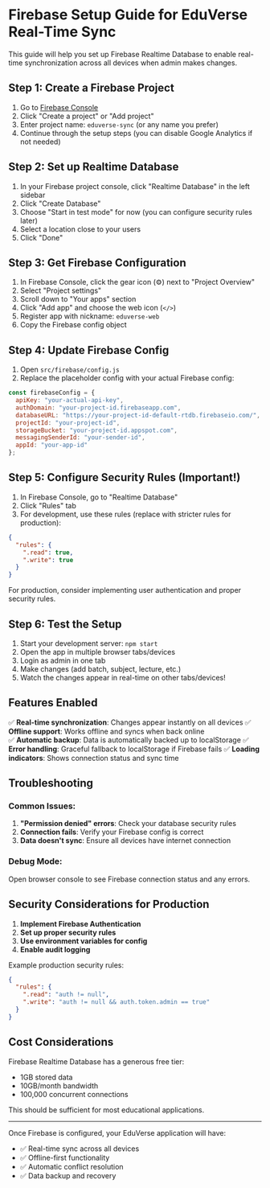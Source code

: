 # Firebase Setup Guide for EduVerse Real-Time Sync

This guide will help you set up Firebase Realtime Database to enable real-time synchronization across all devices when admin makes changes.

## Step 1: Create a Firebase Project

1. Go to [Firebase Console](https://console.firebase.google.com/)
2. Click "Create a project" or "Add project"
3. Enter project name: `eduverse-sync` (or any name you prefer)
4. Continue through the setup steps (you can disable Google Analytics if not needed)

## Step 2: Set up Realtime Database

1. In your Firebase project console, click "Realtime Database" in the left sidebar
2. Click "Create Database"
3. Choose "Start in test mode" for now (you can configure security rules later)
4. Select a location close to your users
5. Click "Done"

## Step 3: Get Firebase Configuration

1. In Firebase Console, click the gear icon (⚙️) next to "Project Overview"
2. Select "Project settings"
3. Scroll down to "Your apps" section
4. Click "Add app" and choose the web icon (`</>`)
5. Register app with nickname: `eduverse-web`
6. Copy the Firebase config object

## Step 4: Update Firebase Config

1. Open `src/firebase/config.js`
2. Replace the placeholder config with your actual Firebase config:

```javascript
const firebaseConfig = {
  apiKey: "your-actual-api-key",
  authDomain: "your-project-id.firebaseapp.com",
  databaseURL: "https://your-project-id-default-rtdb.firebaseio.com/",
  projectId: "your-project-id",
  storageBucket: "your-project-id.appspot.com",
  messagingSenderId: "your-sender-id",
  appId: "your-app-id"
};
```

## Step 5: Configure Security Rules (Important!)

1. In Firebase Console, go to "Realtime Database"
2. Click "Rules" tab
3. For development, use these rules (replace with stricter rules for production):

```json
{
  "rules": {
    ".read": true,
    ".write": true
  }
}
```

For production, consider implementing user authentication and proper security rules.

## Step 6: Test the Setup

1. Start your development server: `npm start`
2. Open the app in multiple browser tabs/devices
3. Login as admin in one tab
4. Make changes (add batch, subject, lecture, etc.)
5. Watch the changes appear in real-time on other tabs/devices!

## Features Enabled

✅ **Real-time synchronization**: Changes appear instantly on all devices
✅ **Offline support**: Works offline and syncs when back online  
✅ **Automatic backup**: Data is automatically backed up to localStorage
✅ **Error handling**: Graceful fallback to localStorage if Firebase fails
✅ **Loading indicators**: Shows connection status and sync time

## Troubleshooting

### Common Issues:

1. **"Permission denied" errors**: Check your database security rules
2. **Connection fails**: Verify your Firebase config is correct
3. **Data doesn't sync**: Ensure all devices have internet connection

### Debug Mode:

Open browser console to see Firebase connection status and any errors.

## Security Considerations for Production

1. **Implement Firebase Authentication**
2. **Set up proper security rules**
3. **Use environment variables for config**
4. **Enable audit logging**

Example production security rules:
```json
{
  "rules": {
    ".read": "auth != null",
    ".write": "auth != null && auth.token.admin == true"
  }
}
```

## Cost Considerations

Firebase Realtime Database has a generous free tier:
- 1GB stored data
- 10GB/month bandwidth
- 100,000 concurrent connections

This should be sufficient for most educational applications.

---

Once Firebase is configured, your EduVerse application will have:
- ✅ Real-time sync across all devices
- ✅ Offline-first functionality  
- ✅ Automatic conflict resolution
- ✅ Data backup and recovery
